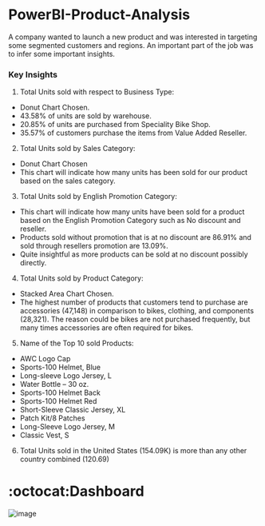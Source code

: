# PowerBI-Product-Analysis

A company wanted to launch a new product and was interested in targeting some segmented customers and regions. An important part of the job was to infer some important insights.

### Key Insights
1. Total Units sold with respect to Business Type:
-	Donut Chart Chosen.
-	43.58% of units are sold by warehouse.
-	20.85% of units are purchased from Speciality Bike Shop.
-	35.57% of customers purchase the items from Value Added Reseller.

2. Total Units sold by Sales Category:
-	Donut Chart Chosen
-	This chart will indicate how many units has been sold for our product based on the sales category.

3. Total Units sold by English Promotion Category:
-	This chart will indicate how many units have been sold for a product based on the English Promotion Category such as No discount and reseller.
-	Products sold without promotion that is at no discount are 86.91% and sold through resellers promotion are 13.09%. 
-	Quite insightful as more products can be sold at no discount possibly directly.

4. Total Units sold by Product Category:
-	Stacked Area Chart Chosen. 
-	The highest number of products that customers tend to purchase are accessories (47,148) in comparison to bikes, clothing, and components (28,321). The reason could be bikes are not purchased frequently, but many times accessories are often required for bikes.

5. Name of the Top 10 sold Products:
- AWC Logo Cap
- Sports-100 Helmet, Blue
- Long-sleeve Logo Jersey, L
- Water Bottle – 30 oz.
- Sports-100 Helmet Back
- Sports-100 Helmet Red
- Short-Sleeve Classic Jersey, XL
- Patch Kit/8 Patches
- Long-Sleeve Logo Jersey, M
- Classic Vest, S

6. Total Units sold in the United States (154.09K) is more than any other country combined (120.69)


# :octocat:Dashboard
![image](https://github.com/saurabhkamal/PowerBI-Business-Intelligence-Product-Analysis/assets/39690914/4d0597af-01a4-410b-984b-92c1649d82c4)

